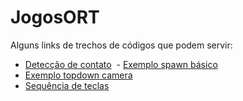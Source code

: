 # JogosORT

Alguns links de trechos de códigos que podem servir:
  - [Detecção de contato](https://gist.github.com/LexLoki/23ea89adfe32033dab732fa62f658ebe)
  - [Exemplo spawn básico](https://gist.github.com/LexLoki/941678a473f52923460c0991590d8dd6)
  - [Exemplo topdown camera](https://gist.github.com/LexLoki/de41040855de7f223f77ae907750bfb2)
  - [Sequência de teclas](https://gist.github.com/LexLoki/2cdb7fcc2ae6deac4efa8b54896091e0)
